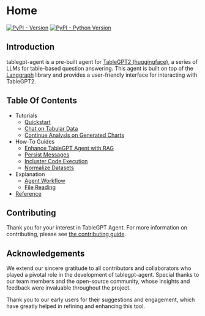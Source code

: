 # Home

[![PyPI - Version](https://img.shields.io/pypi/v/tablegpt-agent.svg)](https://pypi.org/project/tablegpt-agent)
[![PyPI - Python Version](https://img.shields.io/pypi/pyversions/tablegpt-agent.svg)](https://pypi.org/project/tablegpt-agent)

## Introduction

tablegpt-agent is a pre-built agent for [TableGPT2 (huggingface)](https://huggingface.co/tablegpt/TableGPT2-7B), a series of LLMs for table-based question answering. This agent is built on top of the [Langgraph](https://www.langchain.com/langgraph) library and provides a user-friendly interface for interacting with TableGPT2.

## Table Of Contents

<!-- mkdocs requires 4 space to intent the list -->
- Tutorials
    - [Quickstart](tutorials/quick-start.ipynb)
    - [Chat on Tabular Data](tutorials/chat-on-tabular-data.ipynb)
    - [Continue Analysis on Generated Charts](tutorials/continue-analysis-on-generated-charts.ipynb)
- How-To Guides
    - [Enhance TableGPT Agent with RAG](howto/retrieval.ipynb)
    - [Persist Messages](howto/persist-messages.ipynb)
    - [Incluster Code Execution](howto/incluster-code-execution.md)
    - [Normalize Datasets](howto/normalize-datasets.ipynb)
- Explanation
    - [Agent Workflow](explanation/agent-workflow.md)
    - [File Reading](explanation/file-reading.ipynb)
- [Reference](reference.md)

## Contributing

Thank you for your interest in TableGPT Agent. For more information on contributing, please see [the contributing guide](https://github.com/tablegpt/tablegpt-agent/blob/main/CONTRIBUTING.md).

## Acknowledgements

We extend our sincere gratitude to all contributors and collaborators who played a pivotal role in the development of tablegpt-agent. Special thanks to our team members and the open-source community, whose insights and feedback were invaluable throughout the project.

Thank you to our early users for their suggestions and engagement, which have greatly helped in refining and enhancing this tool.
